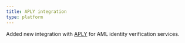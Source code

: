 ```yaml
---
title: APLY integration
type: platform
---
```


Added new integration with [APLY](https://www.aplyid.com/) for AML identity verification services.